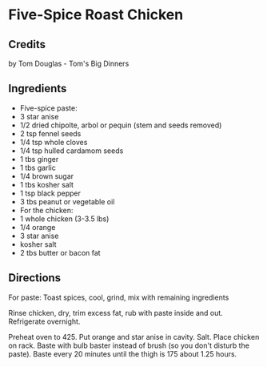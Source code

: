 # Five-Spice Roast Chicken 

## Credits

by Tom Douglas - Tom's Big Dinners

## Ingredients

- Five-spice paste:
- 3 star anise
- 1/2 dried chipolte, arbol or pequin (stem and seeds removed)
- 2 tsp fennel seeds
- 1/4 tsp whole cloves
- 1/4 tsp hulled cardamom seeds
- 1 tbs ginger
- 1 tbs garlic
- 1/4 brown sugar
- 1 tbs kosher salt
- 1 tsp black pepper
- 3 tbs peanut or vegetable oil
- For the chicken:
- 1 whole chicken (3-3.5 lbs)
- 1/4 orange
- 3 star anise
- kosher salt
- 2 tbs butter or bacon fat

## Directions

For paste: Toast spices, cool, grind, mix with remaining ingredients  
  
 Rinse chicken, dry, trim excess fat, rub with paste inside and out. Refrigerate overnight.  
  
 Preheat oven to 425. Put orange and star anise in cavity. Salt. Place chicken on rack. Baste with bulb baster instead of brush (so you don't disturb the paste). Baste every 20 minutes until the thigh is 175 about 1.25 hours.

